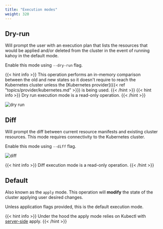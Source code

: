 ```yaml
---
title: "Execution modes"
weight: 320
---
```


## Dry-run

Will prompt the user with an execution plan that lists the resources that would be applied and/or deleted from the cluster in the event of running kahoy in the default mode.

Enable this mode using `--dry-run` flag.

{{< hint info >}}
This operation performs an in-memory comparison between the old and new states so it doesn't require to reach the Kubernetes cluster unless the [Kubernetes provider]({{< ref "topics/provider/kubernetes.md" >}}) is being used.
{{< /hint >}}
{{< hint info >}}
Dry run execution mode is a read-only operation.
{{< /hint >}}

![dry run](/img/dry-run.png)

## Diff

Will prompt the diff between current resource manifests and existing cluster resources. This mode requires connectivity to the Kubernetes cluster.

Enable this mode using `--diff` flag.

![diff](/img/diff.png)

{{< hint info >}}
Diff execution mode is a read-only operation.
{{< /hint >}}

## Default

Also known as the `apply` mode. This operation will **modify** the state of the cluster applying user desired changes.

Unless application flags provided, this is the default execution mode.

{{< hint info >}}
Under the hood the apply mode relies on Kubectl with [server-side](https://kubernetes.io/blog/2020/04/01/kubernetes-1.18-feature-server-side-apply-beta-2/#what-is-server-side-apply) apply.
{{< /hint >}}
